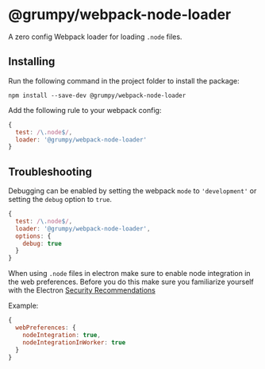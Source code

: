 # @grumpy/webpack-node-loader

A zero config Webpack loader for loading `.node` files.

## Installing
Run the following command in the project folder to install the package:
```
npm install --save-dev @grumpy/webpack-node-loader
```

Add the following rule to your webpack config:
```js
{
  test: /\.node$/,
  loader: '@grumpy/webpack-node-loader'
}
```
## Troubleshooting
Debugging can be enabled by setting the webpack `mode` to `'development'` or setting the `debug` option to `true`.
```js
{
  test: /\.node$/,
  loader: '@grumpy/webpack-node-loader',
  options: {
    debug: true
  }
}
```

When using `.node` files in electron make sure to enable node integration in the web preferences. Before you do this make sure you familiarize yourself with the Electron [Security Recommendations](https://github.com/electron/electron/blob/master/docs/tutorial/security.md#2-do-not-enable-nodejs-integration-for-remote-content)

Example:
```js
{
  webPreferences: {
    nodeIntegration: true,
    nodeIntegrationInWorker: true
  }
}
```
